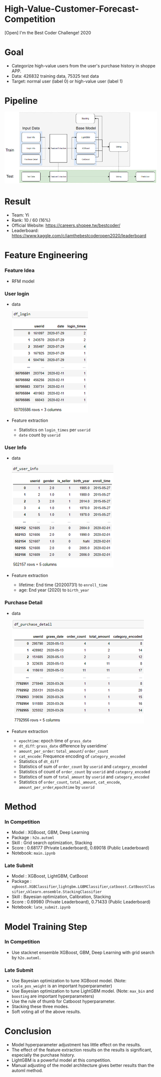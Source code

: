 # High-Value-Customer-Forecast-Competition
[Open] I'm the Best Coder Challenge! 2020

# Goal
* Categorize high-value users from the user's purchase history in shoppe APP.
* Data: 426832 training data, 75325 test data 
* Target: normal user (label 0) or high-value user (label 1)

# Pipeline
![Pipeline](./image/pipeline.PNG)


# Result
* Team: Yi
* Rank: 10 / 60 (16%)
* Official Website: https://careers.shopee.tw/bestcoder/
* Leaderboard: https://www.kaggle.com/c/iamthebestcoderopen2020/leaderboard

# Feature Engineering

### Feature Idea
* RFM model

### User login 
* data

    ![df_login](./image/df_login.PNG)

* Feature extraction
    * Statistics on `login_times` per `userid`
    * `date` count by `userid`
    
### User Info 
* data

    ![df_user_info](./image/df_user_info.PNG)

* Feature extraction
    * lifetime: End time (20200731) to `enroll_time`
    * age: End year (2020) to `birth_year`
      
### Purchase Detail
* data

    ![df_purchase_detail](./image/df_purchase_detail.PNG)

* Feature extraction
    * `epochtime`: epoch time of `grass_date`
    * `dt_diff`: `grass_date` difference by useridime`
    * `amount_per_order`: `total_amount`/ `order_count`
    * `cat_encode`: Frequence encoding of `category_encoded`
    * Statistics of `dt_diff`
    * Statistics of sum of `order_count` by `userid` and `category_encoded`
    * Statistics of count of `order_count` by `userid` and `category_encoded`
    * Statistics of sum of `total_amount` by `userid` and `category_encoded`
    * Statistics of `order_count`, `total_amount`, `cat_encode`, `amount_per_order`,`epochtime` by `userid`


# Method 

### In Competition
* Model : XGBoost, GBM, Deep Learning 
* Package : `h2o.automl`
* Skill : Grid search optimization, Stacking
* Score : 0.68177 (Private Leaderboard), 0.69018 (Public Leaderboard)
* Notebook: `main.ipynb`

### Late Submit
* Model : XGBoost, LightGBM, CatBoost
* Package : `xgboost.XGBClassifier`,`lightgbm.LGBMClassifier`,`catboost.CatBoostClassifier`,`sklearn.ensemble.StackingClassifier`
* Skill : Bayesian optimization, Calibration, Stacking
* Score : 0.69980 (Private Leaderboard), 0.71433 (Public Leaderboard)
* Notebook: `late_submit.ipynb`

# Model Training Step
### In Competition
* Use stacknet ensemble XGBoost, GBM, Deep Learning with grid search by `h2o.automl`.

### Late Submit
* Use Bayesian optimization to tune XGBoost model. (Note: `scale_pos_weight` is an important hyperparameter)
* Use Bayesian optimization to tune LightGBM model. (Note: `max_bin` and `boosting` are important hyperparameters)
* Use the rule of thumb for Catboost hyperparameter.
* Stacking these three modes.
* Soft voting all of the above results.

# Conclusion
* Model hyperparameter adjustment has little effect on the results.
* The effect of the feature extraction results on the results is significant, especially the purchase history.
* LightGBM is a powerful model at this competition.
* Manual adjusting of the model architecture gives better results than the automl method.